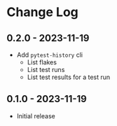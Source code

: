 # Change Log

## 0.2.0 - 2023-11-19

* Add `pytest-history` cli 
  * List flakes
  * List test runs
  * List test results for a test run

## 0.1.0 - 2023-11-19

* Initial release